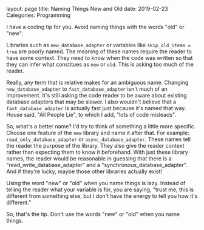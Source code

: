 layout: page
title: Naming Things New and Old
date: 2019-02-23
Categories: Programming

I have a coding tip for you. Avoid naming things with the words "old" or "new". 

Libraries such as `new_database_adapter` or variables like `skip_old_items = true` are poorly named. The meaning of these names require the reader to have some context. They need to know when the code was written so that they can infer what constitues as `new` or `old`. This is asking too much of the reader.

Really, any term that is relative makes for an ambiguous name. Changing `new_database_adapter` to `fast_database_adapter` isn't much of an improvement. It's still asking the code reader to be aware about existing database adapters that may be slower. I also wouldn't believe that a `fast_database_adapter` is actually fast just because it's named that way. House said, "All People Lie", to which I add, "lots of code misleads". 

So, what's a better name? I'd try to think of something a little more specific. Choose one feature of the `new` library and name it after that. For example: `read_only_database_adapter` or `async_database_adapter`. These names tell the reader the purpose of the library. They also give the reader context rather than expecting them to know it beforehand. With just these library names, the reader would be reasonable in guessing that there is a "read_write_database_adapter" and a "synchronous_database_adapter". And if they're lucky, maybe those other libraries actually exist!

Using the word "new" or "old" when you name things is lazy. Instead of telling the reader what your variable is for, you are saying, "trust me, this is different from something else, but I don't have the energy to tell you how it's different." 

So, that's the tip. Don't use the words "new" or "old" when you name things. 

